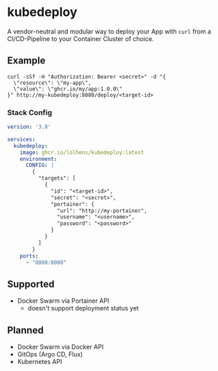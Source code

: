 # kubedeploy

A vendor-neutral and modular way to deploy your App with `curl` from a CI/CD-Pipeline to your Container Cluster of
choice.

## Example

```shell
curl -sSf -H "Authorization: Bearer <secret>" -d "{
  \"resource\": \"my-app\",
  \"value\": \"ghcr.io/my/app:1.0.0\"
}" http://my-kubedeploy:8080/deploy/<target-id>
```

### Stack Config

```yaml
version: '3.8'

services:
  kubedeploy:
    image: ghcr.io/lolhens/kubedeploy:latest
    environment:
      CONFIG: |
        {
          "targets": [
            {
              "id": "<target-id>",
              "secret": "<secret>",
              "portainer": {
                "url": "http://my-portainer",
                "username": "<username>",
                "password": "<password>"
              }
            }
          ]
        }
    ports:
      - "8080:8080"
```

## Supported

- Docker Swarm via Portainer API
  - doesn't support deployment status yet

## Planned

- Docker Swarm via Docker API
- GitOps (Argo CD, Flux)
- Kubernetes API
